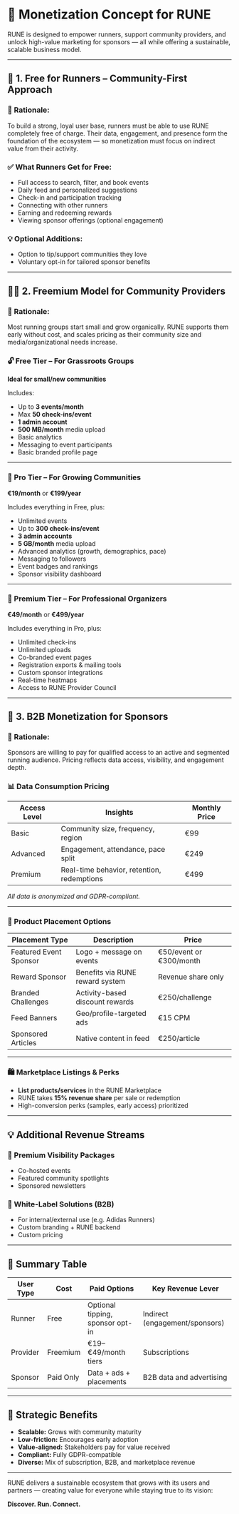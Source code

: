 # 💸 Monetization Concept for RUNE

RUNE is designed to empower runners, support community providers, and unlock high-value marketing for sponsors — all while offering a sustainable, scalable business model.

---

## 🎽 1. Free for Runners – Community-First Approach

### 🧭 Rationale:
To build a strong, loyal user base, runners must be able to use RUNE completely free of charge. Their data, engagement, and presence form the foundation of the ecosystem — so monetization must focus on indirect value from their activity.

### ✅ What Runners Get for Free:
- Full access to search, filter, and book events  
- Daily feed and personalized suggestions  
- Check-in and participation tracking  
- Connecting with other runners  
- Earning and redeeming rewards  
- Viewing sponsor offerings (optional engagement)

### 💡 Optional Additions:
- Option to tip/support communities they love  
- Voluntary opt-in for tailored sponsor benefits  

---

## 🏃‍♂️ 2. Freemium Model for Community Providers

### 🧭 Rationale:
Most running groups start small and grow organically. RUNE supports them early without cost, and scales pricing as their community size and media/organizational needs increase.

### 🔓 Free Tier – For Grassroots Groups
**Ideal for small/new communities**

Includes:
- Up to **3 events/month**  
- Max **50 check-ins/event**  
- **1 admin account**  
- **500 MB/month** media upload  
- Basic analytics  
- Messaging to event participants  
- Basic branded profile page  

---

### 💼 Pro Tier – For Growing Communities  
**€19/month** or **€199/year**

Includes everything in Free, plus:
- Unlimited events  
- Up to **300 check-ins/event**  
- **3 admin accounts**  
- **5 GB/month** media upload  
- Advanced analytics (growth, demographics, pace)  
- Messaging to followers  
- Event badges and rankings  
- Sponsor visibility dashboard  

---

### 🏢 Premium Tier – For Professional Organizers  
**€49/month** or **€499/year**

Includes everything in Pro, plus:
- Unlimited check-ins  
- Unlimited uploads  
- Co-branded event pages  
- Registration exports & mailing tools  
- Custom sponsor integrations  
- Real-time heatmaps  
- Access to RUNE Provider Council  

---

## 💼 3. B2B Monetization for Sponsors

### 🧭 Rationale:
Sponsors are willing to pay for qualified access to an active and segmented running audience. Pricing reflects data access, visibility, and engagement depth.

### 📊 Data Consumption Pricing

| Access Level | Insights | Monthly Price |
|--------------|----------|----------------|
| Basic        | Community size, frequency, region | €99 |
| Advanced     | Engagement, attendance, pace split | €249 |
| Premium      | Real-time behavior, retention, redemptions | €499 |

*All data is anonymized and GDPR-compliant.*

---

### 📣 Product Placement Options

| Placement Type        | Description                                | Price                        |
|-----------------------|--------------------------------------------|------------------------------|
| Featured Event Sponsor | Logo + message on events                   | €50/event or €300/month      |
| Reward Sponsor        | Benefits via RUNE reward system             | Revenue share only           |
| Branded Challenges    | Activity-based discount rewards             | €250/challenge               |
| Feed Banners          | Geo/profile-targeted ads                    | €15 CPM                      |
| Sponsored Articles    | Native content in feed                      | €250/article                 |

---

### 🛍️ Marketplace Listings & Perks

- **List products/services** in the RUNE Marketplace  
- RUNE takes **15% revenue share** per sale or redemption  
- High-conversion perks (samples, early access) prioritized  

---

## 💡 Additional Revenue Streams

### 🎤 Premium Visibility Packages
- Co-hosted events  
- Featured community spotlights  
- Sponsored newsletters  

### 📱 White-Label Solutions (B2B)
- For internal/external use (e.g. Adidas Runners)  
- Custom branding + RUNE backend  
- Custom pricing  

---

## 🔁 Summary Table

| User Type   | Cost        | Paid Options                           | Key Revenue Lever               |
|-------------|-------------|----------------------------------------|----------------------------------|
| Runner      | Free        | Optional tipping, sponsor opt-in       | Indirect (engagement/sponsors)  |
| Provider    | Freemium    | €19–€49/month tiers                    | Subscriptions                   |
| Sponsor     | Paid Only   | Data + ads + placements                | B2B data and advertising        |

---

## 🎯 Strategic Benefits

- **Scalable:** Grows with community maturity  
- **Low-friction:** Encourages early adoption  
- **Value-aligned:** Stakeholders pay for value received  
- **Compliant:** Fully GDPR-compatible  
- **Diverse:** Mix of subscription, B2B, and marketplace revenue

---

RUNE delivers a sustainable ecosystem that grows with its users and partners — creating value for everyone while staying true to its vision:

**Discover. Run. Connect.**
